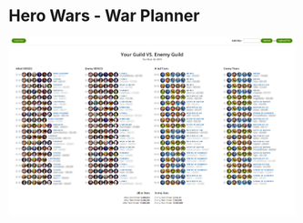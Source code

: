 # Hero Wars - War Planner

<img alt="War Planner Screenshot" src="/assets/img/screen.png?raw=true" />